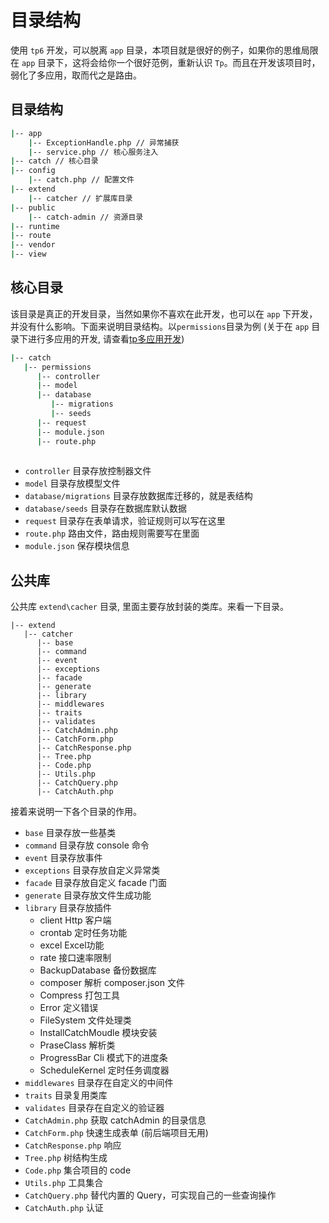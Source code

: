 # 目录结构
使用 `tp6` 开发，可以脱离 `app` 目录，本项目就是很好的例子，如果你的思维局限在 `app` 目录下，这将会给你一个很好范例，重新认识 `Tp`。而且在开发该项目时，弱化了多应用，取而代之是路由。
## 目录结构
```sh
|-- app
    |-- ExceptionHandle.php // 异常捕获
    |-- service.php // 核心服务注入
|-- catch // 核心目录
|-- config
    |-- catch.php // 配置文件
|-- extend
    |-- catcher // 扩展库目录
|-- public
    |-- catch-admin // 资源目录
|-- runtime
|-- route
|-- vendor
|-- view
```

## 核心目录
该目录是真正的开发目录，当然如果你不喜欢在此开发，也可以在 `app` 下开发，并没有什么影响。下面来说明目录结构。以`permissions`目录为例 (关于在 `app` 目录下进行多应用的开发, 请查看[tp多应用开发](https://www.kancloud.cn/manual/thinkphp6_0/1297876))
```sh
|-- catch
   |-- permissions
      |-- controller
      |-- model
      |-- database
         |-- migrations
         |-- seeds
      |-- request
      |-- module.json
      |-- route.php
      
```
- `controller` 目录存放控制器文件
- `model` 目录存放模型文件
- `database/migrations` 目录存放数据库迁移的，就是表结构
- `database/seeds` 目录存在数据库默认数据
- `request` 目录存在表单请求，验证规则可以写在这里
- `route.php` 路由文件，路由规则需要写在里面
- `module.json` 保存模块信息

## 公共库
公共库 `extend\cacher` 目录, 里面主要存放封装的类库。来看一下目录。
```
|-- extend
   |-- catcher
      |-- base
      |-- command
      |-- event
      |-- exceptions
      |-- facade
      |-- generate
      |-- library
      |-- middlewares
      |-- traits
      |-- validates
      |-- CatchAdmin.php
      |-- CatchForm.php
      |-- CatchResponse.php
      |-- Tree.php
      |-- Code.php
      |-- Utils.php
      |-- CatchQuery.php
      |-- CatchAuth.php
```
接着来说明一下各个目录的作用。
- `base` 目录存放一些基类
- `command` 目录存放 console 命令
- `event` 目录存放事件
- `exceptions` 目录存放自定义异常类
- `facade` 目录存放自定义 facade 门面
- `generate` 目录存放文件生成功能
- `library` 目录存放插件
  - client Http 客户端
  - crontab 定时任务功能
  - excel Excel功能
  - rate 接口速率限制
  - BackupDatabase 备份数据库
  - composer 解析 composer.json 文件
  - Compress 打包工具
  - Error 定义错误
  - FileSystem 文件处理类
  - InstallCatchMoudle 模块安装
  - PraseClass 解析类
  - ProgressBar Cli 模式下的进度条
  - ScheduleKernel 定时任务调度器
- `middlewares` 目录存在自定义的中间件
- `traits` 目录复用类库
- `validates` 目录存在自定义的验证器
- `CatchAdmin.php` 获取 catchAdmin 的目录信息
- `CatchForm.php` 快速生成表单 (前后端项目无用)
- `CatchResponse.php` 响应
- `Tree.php` 树结构生成
- `Code.php` 集合项目的 code
- `Utils.php` 工具集合
- `CatchQuery.php` 替代内置的 Query，可实现自己的一些查询操作
- `CatchAuth.php` 认证


